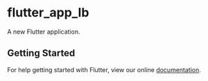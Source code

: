 # flutter_app_lb

A new Flutter application.

## Getting Started

For help getting started with Flutter, view our online
[documentation](https://flutter.io/).
